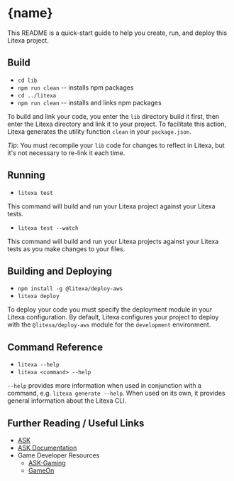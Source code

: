 # {name}

This README is a quick-start guide to help you create, run, and deploy this Litexa project.

## Build

* `cd lib`
* `npm run clean` -- installs npm packages
* `cd ../litexa`
* `npm run clean` -- installs and links npm packages

To build and link your code, you enter the `lib` directory build it first, then 
enter the Litexa directory and link it to your project. To facilitate this action, Litexa generates the utility 
function `clean` in your `package.json`.

*Tip*: You must recompile your `lib` code for changes to reflect in Litexa, but it's not necessary to re-link it each time.

## Running

* `litexa test`

This command will build and run your Litexa project against your Litexa tests.

* `litexa test --watch`

This command will build and run your Litexa projects against your Litexa tests as you make changes to your files.

## Building and Deploying

* `npm install -g @litexa/deploy-aws`
* `litexa deploy`

To deploy your code you must specify the deployment module in your Litexa configuration. By default, Litexa 
configures your project to deploy with the `@litexa/deploy-aws` module for the `development` environment.

## Command Reference

* `litexa --help`
* `litexa <command> --help`

`--help` provides more information when used in conjunction with a command, e.g. `litexa generate --help`. When used
on its own, it provides general information about the Litexa CLI.

## Further Reading / Useful Links

* [ASK](https://developer.amazon.com/alexa-skills-kit/)
* [ASK Documentation](https://developer.amazon.com/docs/ask-overviews/build-skills-with-the-alexa-skills-kit.html)
* Game Developer Resources
  * [ASK-Gaming](https://developer.amazon.com/alexa-skills-kit/gaming)
  * [GameOn](https://developer.amazon.com/docs/gameon/overview.html)

